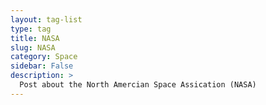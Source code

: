 ```yaml
---
layout: tag-list
type: tag
title: NASA
slug: NASA
category: Space
sidebar: False
description: >
  Post about the North Amercian Space Assication (NASA)
---
```

